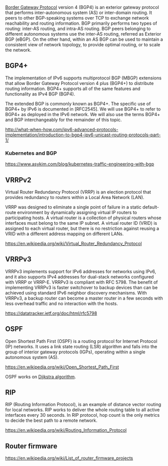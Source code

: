 [Border Gateway Protocol](https://en.wikipedia.org/wiki/Border_Gateway_Protocol) version 4 (BGP4) is an exterior gateway protocol that performs inter-autonomous system (AS) or inter-domain routing. It peers to other BGP-speaking systems over TCP to exchange network reachability and routing information. BGP primarily performs two types of routing: inter-AS routing, and intra-AS routing. BGP peers belonging to different autonomous systems use the inter-AS routing, referred as Exterior BGP (eBGP). On the other hand, within an AS BGP can be used to maintain a consistent view of network topology, to provide optimal routing, or to scale the network.


## BGP4+ 


The implementation of IPv6 supports multiprotocol BGP (MBGP) extensions that allow Border Gateway Protocol version 4 plus (BGP4+) to distribute routing information. BGP4+ supports all of the same features and functionality as IPv4 BGP (BGP4).

The extended BGP is commonly known as BGP4+. The specific use of BGP4+ by IPv6 is documented in [RFC2545]. We will use BGP4+ to refer to BGP4+ as deployed in the IPv6 network. We will also use the terms BGP4+ and BGP interchangeably for the remainder of this topic.

http://what-when-how.com/ipv6-advanced-protocols-implementation/introduction-to-bgp4-ipv6-unicast-routing-protocols-part-1/

### Kubernetes and BGP

https://www.asykim.com/blog/kubernetes-traffic-engineering-with-bgp

## VRRPv2 

Virtual Router Redundancy Protocol (VRRP) is an election protocol that provides redundancy to routers within a Local Area Network (LAN).

VRRP was designed to eliminate a single point of failure in a static default-route environment by dynamically assigning virtual IP routers to participating hosts. A virtual router is a collection of physical routers whose interfaces must belong to the same IP subnet. A virtual router ID (VRID) is assigned to each virtual router, but there is no restriction against reusing a VRID with a different address mapping on different LANs.

https://en.wikipedia.org/wiki/Virtual_Router_Redundancy_Protocol

## VRRPv3

VRRPv3 implements support for IPv6 addresses for networks using IPv6, and it also supports IPv4 addresses for dual-stack networks configured with VRRP or VRRP-E. VRRPv3 is compliant with RFC 5798. The benefit of implementing VRRPv3 is faster switchover to backup devices than can be achieved using standard IPv6 neighbor discovery mechanisms. With VRRPv3, a backup router can become a master router in a few seconds with less overhead traffic and no interaction with the hosts.

https://datatracker.ietf.org/doc/html/rfc5798

## OSPF

Open Shortest Path First (OSPF) is a routing protocol for Internet Protocol (IP) networks. It uses a link state routing (LSR) algorithm and falls into the group of interior gateway protocols (IGPs), operating within a single autonomous system (AS). 

https://en.wikipedia.org/wiki/Open_Shortest_Path_First

OSPF works on [Dijkstra algorithm](https://en.wikipedia.org/wiki/Dijkstra%27s_algorithm).

## RIP

RIP (Routing Information Protocol), is an example of distance vector routing for local networks. RIP works to deliver the whole routing table to all active interfaces every 30 seconds. In RIP protocol, hop count is the only metrics to decide the best path to a remote network. 

https://en.wikipedia.org/wiki/Routing_Information_Protocol

## Router firmware

https://en.wikipedia.org/wiki/List_of_router_firmware_projects
